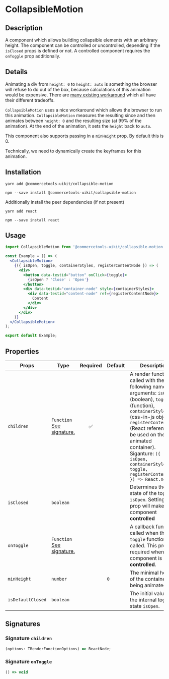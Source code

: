 <!-- THIS IS AN AUTOGENERATED FILE. DO NOT EDIT THIS FILE DIRECTLY. -->
<!-- This file is created by the `yarn generate-readme` script. -->

# CollapsibleMotion

## Description

A component which allows building collapsible elements with an arbitrary height. The component can be controlled or uncontrolled, depending if the `isClosed` props is defined or not. A controlled component requires the `onToggle` prop additionally.

## Details

Animating a div from `height: 0` to `height: auto` is something the browser will refuse to do out of the box, because calculations of this animation would be expensive.
There are [many existing workaround](https://css-tricks.com/using-css-transitions-auto-dimensions/) which all have their different tradeoffs.

`CollapsibleMotion` uses a nice workaround which allows the browser to run this animation. `CollapsibleMotion` measures the resulting since and then animates between `height: 0` and the resulting size (at 99% of the animation). At the end of the animation, it sets the `height` back to `auto`.

This component also supports passing in a `minHeight` prop. By default this is 0.

Technically, we need to dynamically create the keyframes for this animation.

## Installation

```
yarn add @commercetools-uikit/collapsible-motion
```

```
npm --save install @commercetools-uikit/collapsible-motion
```

Additionally install the peer dependencies (if not present)

```
yarn add react
```

```
npm --save install react
```

## Usage

```jsx
import CollapsibleMotion from '@commercetools-uikit/collapsible-motion';

const Example = () => (
  <CollapsibleMotion>
    {({ isOpen, toggle, containerStyles, registerContentNode }) => (
      <div>
        <button data-testid="button" onClick={toggle}>
          {isOpen ? 'Close' : 'Open'}
        </button>
        <div data-testid="container-node" style={containerStyles}>
          <div data-testid="content-node" ref={registerContentNode}>
            Content
          </div>
        </div>
      </div>
    )}
  </CollapsibleMotion>
);

export default Example;
```

## Properties

| Props             | Type                                                 | Required | Default | Description                                                                                                                                                                                                                                                                                                                        |
| ----------------- | ---------------------------------------------------- | :------: | ------- | ---------------------------------------------------------------------------------------------------------------------------------------------------------------------------------------------------------------------------------------------------------------------------------------------------------------------------------- |
| `children`        | `Function`<br/>[See signature.](#signature-children) |    ✅    |         | A render function, called with the following named arguments: `isOpen` (boolean), `toggle` (function),&#xA;`containerStyles` (css-in-js object), `registerContentNode` (React reference to be used on the animated container).&#xA;<br/>&#xA;Siganture: `({ isOpen, containerStyles, toggle, registerContentNode }) => React.node` |
| `isClosed`        | `boolean`                                            |          |         | Determines the state of the toggle `isOpen`. Setting this prop will make the component **controlled**                                                                                                                                                                                                                              |
| `onToggle`        | `Function`<br/>[See signature.](#signature-onToggle) |          |         | A callback function called when the `toggle` function is called. This prop is required when the component is **controlled**.                                                                                                                                                                                                       |
| `minHeight`       | `number`                                             |          | `0`     | The minimal height of the container being animated.                                                                                                                                                                                                                                                                                |
| `isDefaultClosed` | `boolean`                                            |          |         | The initial value to the internal toggle state `isOpen`.                                                                                                                                                                                                                                                                           |

## Signatures

### Signature `children`

```ts
(options: TRenderFunctionOptions) => ReactNode;
```

### Signature `onToggle`

```ts
() => void
```
